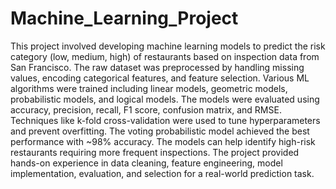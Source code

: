 # Machine_Learning_Project
This project involved developing machine learning models to predict the risk category (low, medium, high) of restaurants based on inspection data from San Francisco. The raw dataset was preprocessed by handling missing values, encoding categorical features, and feature selection. Various ML algorithms were trained including linear models, geometric models, probabilistic models, and logical models. The models were evaluated using accuracy, precision, recall, F1 score, confusion matrix, and RMSE. Techniques like k-fold cross-validation were used to tune hyperparameters and prevent overfitting. The voting probabilistic model achieved the best performance with ~98% accuracy. The models can help identify high-risk restaurants requiring more frequent inspections. The project provided hands-on experience in data cleaning, feature engineering, model implementation, evaluation, and selection for a real-world prediction task.
